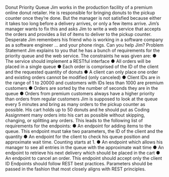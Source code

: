 Donut Priority Queue
Jim works in the production facility of a premium online donut retailer. He is responsible for bringing donuts to the pickup counter once they’re done. But the manager is not satisfied because either it takes too long before a delivery arrives, or only a few items arrive. Jim’s manager wants to fix this and asks Jim to write a web service that accepts the orders and provides a list of items to deliver to the pickup counter. Desperate Jim remembers his friend who is working in a software company as a software engineer ... and your phone rings. Can you help Jim?
Problem Statement
Jim explains to you that he has a bunch of requirements for the priority queue and the web service. The constraints he was given are:
● The service should implement a RESTful interface
● All orders will be placed in a single queue
● Each order is comprised of the ID of the client and the requested quantity of donuts
● A client can only place one order and existing orders cannot be modified (only canceled)
● Client IDs are in the range of 1 to 20000 and customers with IDs less than 1000 are premium customers
● Orders are sorted by the number of seconds they are in the queue
● Orders from premium customers always have a higher priority than orders from regular customers
Jim is supposed to look at the queue every 5 minutes and bring as many orders to the pickup counter as possible. His cart holds up to 50 donuts and he should put as
 Coding Assignment
many orders into his cart as possible without skipping, changing, or splitting any orders.
This leads to the following list of requirements for the endpoints:
● An endpoint for adding items to the queue. This endpoint must take two parameters, the ID of the client and the quantity
● An endpoint for the client to check his queue position and approximate wait time. Counting starts at 1.
● An endpoint which allows his manager to see all entries in the queue with the approximate wait time
● An endpoint to retrieve his next delivery which should be placed in the cart
● An endpoint to cancel an order. This endpoint should accept only the client ID
Endpoints should follow REST best practices. Parameters should be passed in the fashion that most closely aligns with REST principles.

